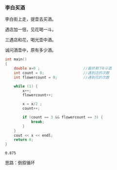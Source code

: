 ### 李白买酒

李白街上走，提壶去买酒。

遇店加一倍，见花喝一斗。

三遇店和花，喝光壶中酒。

诚问酒壶中，原有多少酒。

```c++
int main()
{
	double x=0 ;                    //最终剩下0斗酒
	int count = 0;                  //遇到店的次数
	int flowercount = 0;            //遇到花的次数

	while (1) {
		x++;
		flowercount++;

		x = x/2 ;
		count++;

		if (count == 3 && flowercount == 3) {
			break;
		}
	}
	cout << x << endl;
	return 0;
}
```

```
0.875
```

思路：倒叙循环